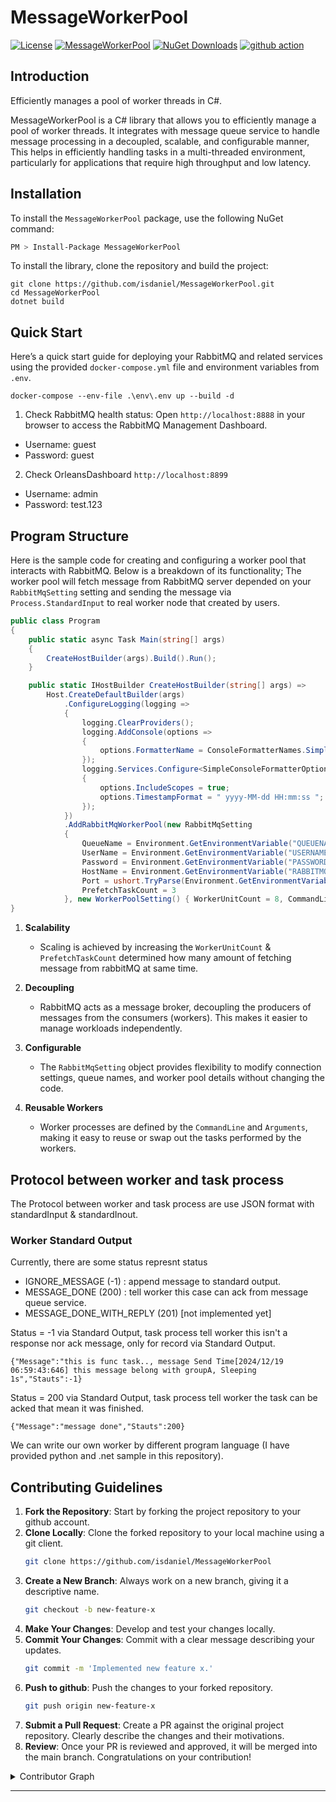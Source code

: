 # MessageWorkerPool

[![License](https://img.shields.io/github/license/isdaniel/MessageWorkerPool)](LICENSE)
[![MessageWorkerPool](https://img.shields.io/nuget/v/MessageWorkerPool.svg?style=plastic)](https://www.nuget.org/packages/MessageWorkerPool/)
[![NuGet Downloads](https://img.shields.io/nuget/dt/MessageWorkerPool.svg)](https://www.nuget.org/packages/MessageWorkerPool/)
[![github action](https://github.com/isdaniel/MessageWorkerPool/actions/workflows/dotnet.yml/badge.svg?branch=main)](https://github.com/isdaniel/MessageWorkerPool/actions)

## Introduction

Efficiently manages a pool of worker threads in C#.

MessageWorkerPool is a C# library that allows you to efficiently manage a pool of worker threads. It integrates with message queue service to handle message processing in a decoupled, scalable, and configurable manner, This helps in efficiently handling tasks in a multi-threaded environment, particularly for applications that require high throughput and low latency.

## Installation

To install the `MessageWorkerPool` package, use the following NuGet command:

```sh
PM > Install-Package MessageWorkerPool
```

To install the library, clone the repository and build the project:

```
git clone https://github.com/isdaniel/MessageWorkerPool.git
cd MessageWorkerPool
dotnet build
```

## Quick Start

Here’s a quick start guide for deploying your RabbitMQ and related services using the provided `docker-compose.yml` file and environment variables from `.env`.

```
docker-compose --env-file .\env\.env up --build -d
```

1. Check RabbitMQ health status: Open `http://localhost:8888` in your browser to access the RabbitMQ Management Dashboard.
  * Username: guest
  * Password: guest
2. Check OrleansDashboard `http://localhost:8899`
  * Username: admin
  * Password: test.123

## Program Structure

Here is the sample code for creating and configuring a worker pool that interacts with RabbitMQ. Below is a breakdown of its functionality; The worker pool will fetch message from RabbitMQ server depended on your `RabbitMqSetting` setting and sending the message via `Process.StandardInput` to real worker node that created by users.

```c#
public class Program
{
    public static async Task Main(string[] args)
    {
        CreateHostBuilder(args).Build().Run();
    }

    public static IHostBuilder CreateHostBuilder(string[] args) =>
        Host.CreateDefaultBuilder(args)
            .ConfigureLogging(logging =>
            {
                logging.ClearProviders();
                logging.AddConsole(options =>
                {
                    options.FormatterName = ConsoleFormatterNames.Simple;
                });
                logging.Services.Configure<SimpleConsoleFormatterOptions>(options =>
                {
                    options.IncludeScopes = true;
                    options.TimestampFormat = " yyyy-MM-dd HH:mm:ss ";
                });
            })
            .AddRabbitMqWorkerPool(new RabbitMqSetting
            {
                QueueName = Environment.GetEnvironmentVariable("QUEUENAME"),
                UserName = Environment.GetEnvironmentVariable("USERNAME") ?? "guest",
                Password = Environment.GetEnvironmentVariable("PASSWORD") ?? "guest",
                HostName = Environment.GetEnvironmentVariable("RABBITMQ_HOSTNAME"),
                Port = ushort.TryParse(Environment.GetEnvironmentVariable("RABBITMQ_PORT"), out ushort p) ? p : (ushort)5672,
                PrefetchTaskCount = 3
            }, new WorkerPoolSetting() { WorkerUnitCount = 8, CommandLine = "python3", Arguments = @"./worker.py" });
}
```

1. **Scalability**
   - Scaling is achieved by increasing the `WorkerUnitCount` & `PrefetchTaskCount` determined how many amount of fetching message from rabbitMQ at same time.

2. **Decoupling**
   - RabbitMQ acts as a message broker, decoupling the producers of messages from the consumers (workers). This makes it easier to manage workloads independently.

3. **Configurable**
   - The `RabbitMqSetting` object provides flexibility to modify connection settings, queue names, and worker pool details without changing the code.

4. **Reusable Workers**
   - Worker processes are defined by the `CommandLine` and `Arguments`, making it easy to reuse or swap out the tasks performed by the workers.

## Protocol between worker and task process

The Protocol between worker and task process are use JSON format with standardInput & standardInout.

### Worker Standard Output

Currently, there are some status represnt status

* IGNORE_MESSAGE (-1) : append message to standard output.
* MESSAGE_DONE (200) : tell worker this case can ack from message queue service.
* MESSAGE_DONE_WITH_REPLY (201) [not implemented yet]

Status = -1 via Standard Output, task process tell worker this isn't a response nor ack message, only for record via Standard Output.

```
{"Message":"this is func task.., message Send Time[2024/12/19 06:59:43:646] this message belong with groupA, Sleeping 1s","Stauts":-1}
```

Status = 200 via Standard Output, task process tell worker the task can be acked that mean it was finished.

```
{"Message":"message done","Stauts":200}
```

We can write our own worker by different program language (I have provided python and .net sample in this repository).

## Contributing Guidelines

1. **Fork the Repository**: Start by forking the project repository to your github account.
2. **Clone Locally**: Clone the forked repository to your local machine using a git client.
   ```sh
   git clone https://github.com/isdaniel/MessageWorkerPool
   ```
3. **Create a New Branch**: Always work on a new branch, giving it a descriptive name.
   ```sh
   git checkout -b new-feature-x
   ```
4. **Make Your Changes**: Develop and test your changes locally.
5. **Commit Your Changes**: Commit with a clear message describing your updates.
   ```sh
   git commit -m 'Implemented new feature x.'
   ```
6. **Push to github**: Push the changes to your forked repository.
   ```sh
   git push origin new-feature-x
   ```
7. **Submit a Pull Request**: Create a PR against the original project repository. Clearly describe the changes and their motivations.
8. **Review**: Once your PR is reviewed and approved, it will be merged into the main branch. Congratulations on your contribution!
</details>

<details closed>
<summary>Contributor Graph</summary>
<br>
<p align="left">
   <a href="https://github.com{/isdaniel/MessageWorkerPool/}graphs/contributors">
      <img src="https://contrib.rocks/image?repo=isdaniel/MessageWorkerPool">
   </a>
</p>
</details>

---
